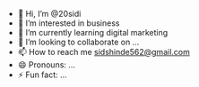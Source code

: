 - 👋 Hi, I’m @20sidi
- 👀 I’m interested in business 
- 🌱 I’m currently learning digital marketing 
- 💞️ I’m looking to collaborate on ...
- 📫 How to reach me sidshinde562@gmail.com
- 😄 Pronouns: ...
- ⚡ Fun fact: ...

<!---
20sidi/20sidi is a ✨ special ✨ repository because its `README.md` (this file) appears on your GitHub profile.
You can click the Preview link to take a look at your changes.
--->
